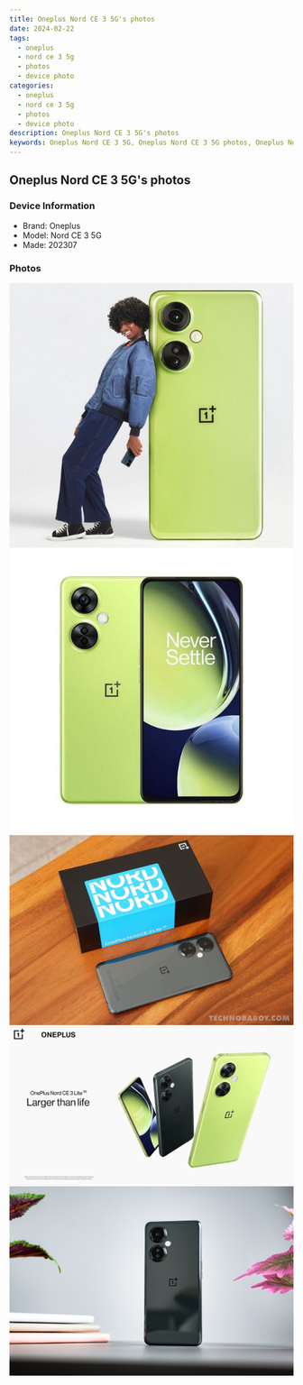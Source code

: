 ```yaml
---
title: Oneplus Nord CE 3 5G's photos
date: 2024-02-22
tags: 
  - oneplus
  - nord ce 3 5g
  - photos
  - device photo
categories: 
  - oneplus
  - nord ce 3 5g
  - photos
  - device photo
description: Oneplus Nord CE 3 5G's photos
keywords: Oneplus Nord CE 3 5G, Oneplus Nord CE 3 5G photos, Oneplus Nord CE 3 5G device photo
---
```


## Oneplus Nord CE 3 5G's photos

### Device Information

- Brand: Oneplus
- Model: Nord CE 3 5G
- Made: 202307

### Photos

![/images/best-assets/devices/oneplus/oneplus-nord-ce-3-5g/1.jpg](/images/best-assets/devices/oneplus/oneplus-nord-ce-3-5g/1.jpg)
![/images/best-assets/devices/oneplus/oneplus-nord-ce-3-5g/2.jpg](/images/best-assets/devices/oneplus/oneplus-nord-ce-3-5g/2.jpg)
![/images/best-assets/devices/oneplus/oneplus-nord-ce-3-5g/3.jpg](/images/best-assets/devices/oneplus/oneplus-nord-ce-3-5g/3.jpg)
![/images/best-assets/devices/oneplus/oneplus-nord-ce-3-5g/4.jpg](/images/best-assets/devices/oneplus/oneplus-nord-ce-3-5g/4.jpg)
![/images/best-assets/devices/oneplus/oneplus-nord-ce-3-5g/5.jpg](/images/best-assets/devices/oneplus/oneplus-nord-ce-3-5g/5.jpg)
